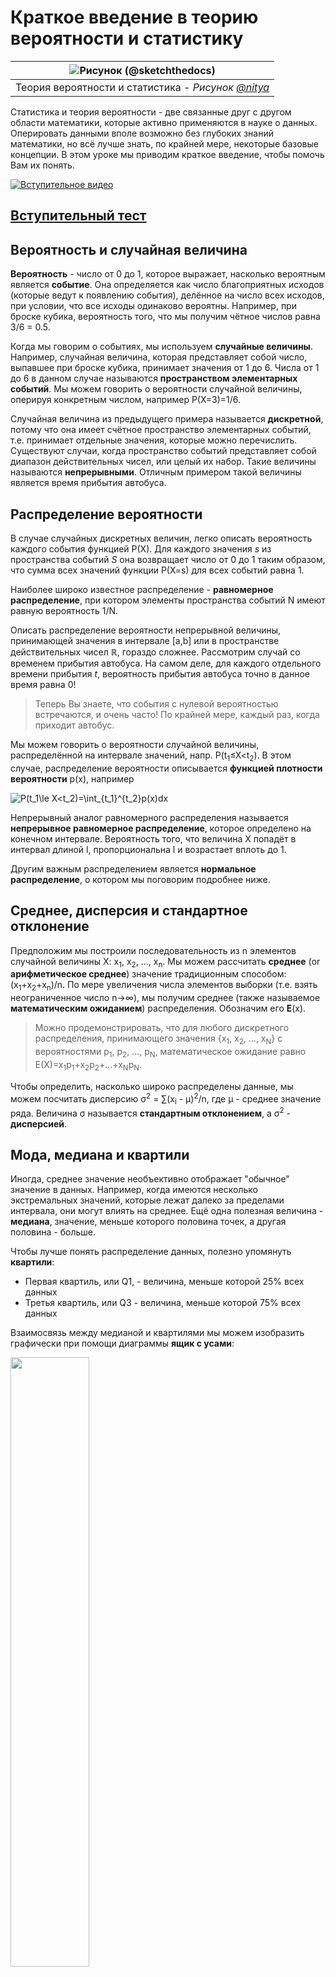 # Краткое введение в теорию вероятности и статистику

|![ Рисунок [(@sketchthedocs)](https://sketchthedocs.dev) ](../../../sketchnotes/04-Statistics-Probability.png)|
|:---:|
| Теория вероятности и статистика - _Рисунок [@nitya](https://twitter.com/nitya)_ |


Статистика и теория вероятности - две связанные друг с другом области математики, которые активно применяются в науке о данных. Оперировать данными вполе возможно без глубоких знаний математики, но всё лучше знать, по крайней мере, некоторые базовые концепции. В этом уроке мы приводим краткое введение, чтобы помочь Вам их понять. 

[![Вступительное видео](../images/video-prob-and-stats.png)](https://youtu.be/Z5Zy85g4Yjw)


## [Вступительный тест](https://red-bay-0a991ec0f.1.azurestaticapps.net/quiz/6)

## Вероятность и случайная величина

**Вероятность** - число от 0 до 1, которое выражает, насколько вероятным является **событие**. Она определяется как число благоприятных исходов (которые ведут к появлению события), делённое на число всех исходов, при условии, что все исходы одинаково вероятны. Например, при броске кубика, вероятность того, что мы получим чётное числов равна 3/6 = 0.5.

Когда мы говорим о событиях, мы используем **случайные величины**. Например, случайная величина, которая представляет собой число, выпавшее при броске кубика, принимает значения от 1 до 6. Числа от 1 до 6 в данном случае называются **пространством элементарных событий**. Мы можем говорить о вероятности случайной величины, оперируя конкретным числом, например P(X=3)=1/6.

Случайная величина из предыдущего примера называется **дискретной**, потому что она имеет счётное пространство элементарных событий, т.е. принимает отдельные значения, которые можно перечислить. Существуют случаи, когда пространство событий представляет собой диапазон действительных чисел, или целый их набор. Такие величины называются **непрерывными**. Отличным примером такой величины является время прибытия автобуса.


## Распределение вероятности

В случае случайных дискретных величин, легко описать вероятность каждого события функцией P(X). Для каждого значения *s* из пространства событий *S* она возвращает число от 0 до 1 таким образом, что сумма всех значений функции P(X=s) для всех событий равна 1.

Наиболее широко известное распределение - **равномерное распределение**, при котором элементы пространства событий N имеют равную вероятность 1/N.

Описать распределение вероятности непрерывной величины, принимающей значения в интервале [a,b] или в пространстве действительных чисел &Ropf;, гораздо сложнее. Рассмотрим случай со временем прибытия автобуса. На самом деле, для каждого отдельного времени прибытия $t$, вероятность прибытия автобуса точно в данное время равна 0!

> Теперь Вы знаете, что события с нулевой вероятностью встречаются, и очень часто! По крайней мере, каждый раз, когда приходит автобус.

Мы можем говорить о вероятности случайной величины, распределённой на интервале значений, напр. P(t<sub>1</sub>&le;X&lt;t<sub>2</sub>). В этом случае, распределение вероятности описывается **функцией плотности вероятности** p(x), например

![P(t_1\le X<t_2)=\int_{t_1}^{t_2}p(x)dx](../images/probability-density.png)

Непрерывный аналог равномерного распределения называется **непрерывное равномерное распределение**, которое определено на конечном интервале. Вероятность того, что величина X попадёт в интервал длиной l, пропорциональна l и возрастает вплоть до 1.

Другим важным распределением является **нормальное распределение**, о котором мы поговорим подробнее ниже.

## Среднее, дисперсия и стандартное отклонение

Предположим мы построили последовательность из n элементов случайной величины X: x<sub>1</sub>, x<sub>2</sub>, ..., x<sub>n</sub>. Мы можем рассчитать **среднее** (or **арифметическое среднее**) значение традиционным способом: (x<sub>1</sub>+x<sub>2</sub>+x<sub>n</sub>)/n. По мере увеличения числа элементов выборки (т.е. взять неограниченное число n&rarr;&infin;), мы получим среднее (также называемое **математическим ожиданием**) распределения. Обозначим его **E**(x).

> Можно продемонстрировать, что для любого дискретного распределения, принимающего значения {x<sub>1</sub>, x<sub>2</sub>, ..., x<sub>N</sub>} с вероятностями p<sub>1</sub>, p<sub>2</sub>, ..., p<sub>N</sub>, математическое ожидание равно E(X)=x<sub>1</sub>p<sub>1</sub>+x<sub>2</sub>p<sub>2</sub>+...+x<sub>N</sub>p<sub>N</sub>.

Чтобы определить, насколько широко распределены данные, мы можем посчитать дисперсию &sigma;<sup>2</sup> = &sum;(x<sub>i</sub> - &mu;)<sup>2</sup>/n, где &mu; - среднее значение ряда. Величина &sigma; называется **стандартным отклонением**, а &sigma;<sup>2</sup> - **дисперсией**.


## Мода, медиана и квартили

Иногда, среднее значение необъективно отображает "обычное" значение в данных. Например, когда имеются несколько экстремальных значений, которые лежат далеко за пределами интервала, они могут влиять на среднее. Ещё одна полезная величина - **медиана**, значение, меньше которого половина точек, а другая половина - больше.

Чтобы лучше понять распределение данных, полезно упомянуть **квартили**:

* Первая квартиль, или Q1, - величина, меньше которой 25% всех данных
* Третья квартиль, или Q3 - величина, меньше которой 75% всех данных

Взаимосвязь между медианой и квартилями мы можем изобразить графически при помощи диаграммы **ящик с усами**:

<img src="../images/boxplot_explanation.png" width="50%"/>


Мы также можем посчитать **интерквартильный размах** IQR=Q3-Q1 и так называемые **выбросы** - значения, оторые лежат за пределами [Q1-1.5*IQR,Q3+1.5*IQR].


Для конечного распределения, которое принимает небольшое число возможных значений, хорошее "обычное" значение - то, которое появляется наиболее часто, оно называется **мода**. Она актуальна для категориальных данных, таких как цвета. Представим ситуцию, в которой у нас есть две группы людей, одни из них предпочитают красный цвет, другим больше нравится синий. Если мы закодируем цвета при помощи цифр, среднее значение для предпочитаемого цвета будет где-то в оранжево-зелёном спектре и не отобразит реальные предпочтения ни одной из групп. Однако, мода примет значение одного из цветов, или обоих, если число проголосовавших за них людей одинаково (в этом случае мы называем выборку **мультимодальной**).

## Реальные данные

Когда мы анализируем данные из реального мира, они зачастую не являются случайными по своей природе, в том смысле, что мы не проводим эксперименты с неизвестным результатом. Например, рассмотрим игроков бейсбольной команды и их параметры, такие как рост, вес и возраст. Эти числа не совсем случайные, но, несмотря на это, мы можем применять те же самые математические концепции. Например, последовательность весов людей может быть рассмотрена как последовательность чисел, взятых из какой-либо случайной величины. Ниже приведена последовательность весов реальных бейсбольных игроков [Главной бейсбольной лиги](http://mlb.mlb.com/index.jsp), взятых из [этого датасета](http://wiki.stat.ucla.edu/socr/index.php/SOCR_Data_MLB_HeightsWeights) (приводим только первые 20 значений для Вашего ознакомления)

```
[180.0, 215.0, 210.0, 210.0, 188.0, 176.0, 209.0, 200.0, 231.0, 180.0, 188.0, 180.0, 185.0, 160.0, 180.0, 185.0, 197.0, 189.0, 185.0, 219.0]
```

> **Замечание**: Чтобы ознакомиться с примером работы с данным датасетом, взгляните на [соответствующий блокнот](../notebook.ipynb). Также там доступны задачи из данного урока, и Вы можете выполнить их, добавив свой код в этот блокнот. Если Вы не знаете как обращаться с данными, не переживайте, мы вернёмся к работе с данными при помощи языка Python позже. Если вы не знаете, как запускать код в Jupyter блокнотах, взгляните на [эту статью](https://soshnikov.com/education/how-to-execute-notebooks-from-github/).

Ниже приведён график "ящик с усами", отображающий среднее значение, медину и квартили для наших данных:

![График весов](../images/weight-boxplot.png)

Так как наши данные содержат информацию о различных **ролях** игроков, мы также может построить подобный график по ролям, это позволит нам увидеть, как параметры игроков варьируются в зависимости от роли. На этот раз отобразим рост:

![График "ящик с усами" по ролям](../images/boxplot_byrole.png)

Из этого графика следует, что, в среднем, бейсболист с первой базы выше ростом, чем со второй. Далее в этом уроке мы рассмотрим, как проверить эту гипотезу формально и как продемонстрировать, что наши данные обладают статистической значимостью, чтобы подтвердить нашу гипотезу.

> При работе с реальными данными, мы предполагаем, что все экземпляры данных взяты из одного распределения. Это предположение позволяет нам применять методы машинного обучения и строить работающие предиктивные модели.

Для того, чтобы увидеть распределение наших данных, мы можем построить график под названием **гистограмма**. Шкала X будет содержать различные интервалы весов (так называемые **столбцы**), а шкала Y - количество попаданий случайной величины в заданный интервал.

![Гистограмма реальных данных](../images/weight-histogram.png)

На гистограмме вы можете увидеть, что все значения сосредоточены вокруг определённого среднего веса и что чем дальше мы от этого веса, тем меньше весов находится в столбце. Т.е. крайне маловероятно, что веса бейсболистов будут сильно отличаться от среднего веса. Дисперсия весов показывает степень вероятности, с которой веса будут отличаться от своего среднего значения.

> Если мы возьмём веса других людей, не из бейсбольной лиги, то распределение наверняка будет другим. Однако форма распределения останется той же самой, но среднее и дисперсия изменятся. Таким образом, если мы натренируем нашу модель на бейсбольных игроках, мы, вероятно, получим плохие результаты, применяя эту модель к студентам университета, потому что распределение их весов другое.

## Нормальное распределение

Распределение весов, которое мы наблюдали выше, крайне типичное, множество измерений величин реального мира подчиняются этому типу распределений, но с другими средним значением и дисперсией. Данное распределение называется **нормальным распределением**, и оно занимает очень важное место в статистике.

Использование нормального распределения - верный способ сгенерировать случайные веса потенциальных бейсболистов. Как только мы узнаем средний вес `mean` и стандартное отклонение `std`, мы можем сгенерироваться 1000 примеров весов следующей командой:

```python
samples = np.random.normal(mean,std,1000)
``` 

Если мы построим гистограмму сгенерированных примеров, мы увидим картину, очень похожую на ту, что мы видели выше. И в случае увеличения количества примеров и количества столбцов, мы можем получить изображение нормального распределения, которое более близко к идеальному:

![Нормальное распределение с параметрами mean=0 и std.dev=1](../images/normal-histogram.png)

*Нормальное распределение с параметрами среднее (mean) = 0 и стандартным отклонением (std.dev) = 1*

## Доверительные интервалы

Когда мы говорим о весе бейсболистов, мы полагаем, что существует **случайная величина W**, которая соответствует идеальному распределению вероятности весов всех бейсболистов (так называемой **популяции**). Наша последовательность весов соответствует подмножеству множества всех бейсболистов, которое мы называем **выборкой**. Интересный вопрос состоит в том, можем ли мы узнать параметры распределения W, т.е. среднее значение и дисперсию популяции?

Самым простым решением может быть посчитать среднее и дисперсию нашей выборки. Однако, может произойти так, что наша случайная выборка не достаточно точно представляет полную популяцию. Таким образом, имеет смысл обсудить понятие **доверительных интервалов**.

> **Доверительный интервал** - оценка реального среднего значения популяции при условии нашей выборки, которая точна для определенного уровня вероятности (или **степени достоверности**)

Предположим у нас есть выборка X<sub>1</sub>, ..., X<sub>n</sub> из нашего распределения. Каждый раз, когда мы выделяем выборку из нашего распределения, мы получаем различные среднее значение &mu;. Таким образом, &mu; может быть рассмотрено в качестве случайной величины. **Доверительный интервал** с уверенностью p - пара таких значений (L<sub>p</sub>,R<sub>p</sub>), что **P**(L<sub>p</sub>&leq;&mu;&leq;R<sub>p</sub>) = p, т.е. вероятность измеренного среднего значения попадает лежит в данном интервале с вероятностью p.

Детальное обсуждение расчёта подобных доверительных интервалов лежит за рамками нашего краткого введения. Некоторые подробности Вы можете найти [на портале Wikipedia](https://ru.wikipedia.org/wiki/%D0%94%D0%BE%D0%B2%D0%B5%D1%80%D0%B8%D1%82%D0%B5%D0%BB%D1%8C%D0%BD%D1%8B%D0%B9_%D0%B8%D0%BD%D1%82%D0%B5%D1%80%D0%B2%D0%B0%D0%BB). Коротко, мы нашли распределение рассчитанного выборочного среднего по отношению к реальному среднему популяции, которое называется **распределением Стьюдента**.

> **Интересный факт**: распределение Стьюдента названо в честь математика Уильяма Сили Госсета, который публиковал свои статьи под псевдонимом "Стьюдент". Он работал в пивоварне Гиннес и, по одной из версий, его работодатель не хотел, чтобы широкая публика знала, что на производстве использовали статистические методы для определения качества исходных материалов.

Если мы хотим подсчитать среднее значение &mu; популяции с уверенностью p, нам необходимо взять *(1-p)/2-ую перцентиль* распределения Стьюдента A, которая находится в специальной таблице или рассчитывается встренными функциями статистического ПО (например языки программирования Python, R, и др.). Затем найдём интервал для &mu; при помощи X&pm;A*D/&radic;n, где X - полученное выборочное среднее, D - стандартное отклонение.

> **Замечание**: мы также опустим обсуждение важной концепции [степени свободы](https://ru.wikipedia.org/wiki/%D0%A1%D1%82%D0%B5%D0%BF%D0%B5%D0%BD%D0%B8_%D1%81%D0%B2%D0%BE%D0%B1%D0%BE%D0%B4%D1%8B_(%D1%82%D0%B5%D0%BE%D1%80%D0%B8%D1%8F_%D0%B2%D0%B5%D1%80%D0%BE%D1%8F%D1%82%D0%BD%D0%BE%D1%81%D1%82%D0%B5%D0%B9)), которая имеет прямое отношение к распределению Стьюдента. Вы также можете ознакомиться с более полными пособиями по статистике, чтобы глубже изучить данное понятие.

Пример расчёта доверительных интервалов для весов и высот бейсболистов приведёт в [соответствующем блокноте](../notebook.ipynb).

| p | Weight mean |
|-----|-----------|
| 0.85 | 201.73±0.94 |
| 0.90 | 201.73±1.08 |
| 0.95 | 201.73±1.28 |

Отметим, что чем выше степень уверенности, тем шире доверительный интервал.

## Проверка гипотез

В нашем датасете бейсболистов есть разные роли игроков, которые могут быть агрегированы как в примере ниже (взгляните на [соответствующий блокнот](../notebook.ipynb), чтобы увидеть, как рассчитывается данная таблица):

| Роль | Высота | Вес | Количество |
|------|--------|--------|-------|
| Кэтчер | 72.723684 | 204.328947 | 76 |
| Назначенный хиттер | 74.222222 | 220.888889 | 18 |
| Игрок первой базы | 74.000000 | 213.109091 | 55 |
| Аутфилдер | 73.010309 | 199.113402 | 194 |
| Релиф-питчер | 74.374603 | 203.517460 | 315 |
| Игрок второй базы | 71.362069 | 184.344828 | 58 |
| Шорт-стоп | 71.903846 | 182.923077 | 52 |
| Стартовый питчер | 74.719457 | 205.163636 | 221 |
| Игрок третьей базы | 73.044444 | 200.955556 | 45 |

Мы можем отметить, что средняя высота игрока первой базы больше, чем игрока второй. Поэтому, мы можем заключить, что **игрок первой базы выше, чем игрок второй базы**.

> Данное утверждение называется **гипотезой**, потому что мы не знаем, правдив ли данный факт.

Однако, не всегда очевидно, можем ли мы сделать такой вывод. Из обсуждения выше мы знаем, что каждое среднее ассоциировано с доверительным интервалом, и, таким образом, эта разница может быть всего лишь статистической погрешностью. Нам необходим более формальный способ, чтобы проверить нашу гипотезу.

Давайте посчитаем доверительные интервалы отдельно для высот игроков первой и второй баз:

| Степень уверенности | Игрок первой базы | Игрок второй базы |
|------------|---------------|----------------|
| 0.85 | 73.62..74.38 | 71.04..71.69 |
| 0.90 | 73.56..74.44 | 70.99..71.73 |
| 0.95 | 73.47..74.53 | 70.92..71.81 |

Мы можем заметить, что нет никакой уверенности, что интервалы пересекаются. Это подтверждает нашу гипотезу о том, что игрок первой базы выше, чем игрок второй.

Более формально задача, которую мы решаем, состоит в том, чтобы увидеть, **являются ли два распределения вероятности одинаковыми**, или, по крайней мере, имеют те же самые параметры. Нам необходимо использовать разные тесты в зависимости от рассматриваемого распределения. В случае, когда мы знаем, что наше распределение нормальное, мы можем применять **[t-критерий Стьюдента](https://ru.wikipedia.org/wiki/T-%D0%BA%D1%80%D0%B8%D1%82%D0%B5%D1%80%D0%B8%D0%B9_%D0%A1%D1%82%D1%8C%D1%8E%D0%B4%D0%B5%D0%BD%D1%82%D0%B0)**. 

В t-критерии Стьюдента мы рассчитываем так называемое **t-значение**, которое показывает разницу между двумя средними, обращая внимание на дисперсию. Оно показывает, что t-значение подчиняется **распределению Стьдента**, которое позволяет нам определить пороговое значение при условии степени уверенности **p** (оно также может быть вычислено или найдено в расчётных таблицах). Мы можем сравнивать t-значения с полученным пороговым значением, чтобы подтвердить или опровергнуть гипотезу.

В языке Python, мы можем использовать библиотеку **SciPy**, которая содержит функцию `ttest_ind` (в дополнение ко многим другим полезным статистическим функциям). Она вычисляет t-значение и также проводит обратный поиск степени уверенности p-значения, поэтому мы можем просто взглянуть на степень уверенности для построения вывода.

Например, наше сравнение между высотами игроков первой и второй баз имеет следующие результаты:
```python
from scipy.stats import ttest_ind

tval, pval = ttest_ind(df.loc[df['Role']=='First_Baseman',['Height']], df.loc[df['Role']=='Designated_Hitter',['Height']],equal_var=False)
print(f"T-value = {tval[0]:.2f}\nP-value: {pval[0]}")
```
```
T-value = 7.65
P-value: 9.137321189738925e-12
```

В нашем случае, p-значение очень маленькое и означает, что существует веское доказательство того, что игрок первой базы выше.

Существуют также и другие виды гипотез, которые мы можем хотеть проверить, например:
* Доказать, что данная выборка подчиняется некоторому распределению. В нашем случае мы полагали, что высоты распределены нормально, но данный факт требует формального статистического подтверждения.
* Доказать, что среднее значение выборки совпадает с некоторым определённым заранее значением.
* Сравнить средние нескольких выборок (например, какова разница в уровне счастья среди разных возрастных групп)

## Закон больших чисел и центральная предельная теорема

Одной из причин, почему нормальное распределение настолько важно, является так называемая **центральная предельная теорема**. Предположим, у нас имеется большое число N независимых величин X<sub>1</sub>, ..., X<sub>N</sub>, взятых из любого распределения со средним значением &mu; и дисперсией &sigma;<sup>2</sup>. Тогда, для достаточного большого N (другими словами, при N&rarr;&infin;), среднее значение &Sigma;<sub>i</sub>X<sub>i</sub> будет распределено нормально, со средним &mu; и дисперсией &sigma;<sup>2</sup>/N.

> Другая интерпретация центральной предельной теоремы заключается в том, что вне зависимости от распределения, когда вы вычисляете среднее значение суммы значений любой случайной величины, вы приходите к нормальному распределению.

Из центральной предельной теоремы также следует, что когда N&rarr;&infin;, вероятность того, что выборочное среднее будет равно &mu;, равняется 1. Данный факт называется **законом больших чисел**.

## Ковариация и корреляция

Одна из задач науки о данных - нахождение зависимостей в данных. Мы говорим, что две последовательности **коррелируют**, когда они демонстрируют похожее поведение в одно и то же время, т.е. они либо растут/падают совместно, либо одна последовательность растет, когда другая падает и наоборот. Другими словами, между ними существует какая-либо связь.

> Корреляция не обязательно означает каузацию (причинно-следственную связь) между двумя последовательностями; иногда обе переменные могут зависеть от одной внешней причины, или их корреляция может быть чистым совпадением. Однако, сильная математическая корреляция является хорошим индикатором, что две переменные как-либо связаны.

Математически, **ковариация** - основная концепция, которая показывает связь двух случайных величин, и рассчитывается по формуле: Cov(X,Y) = **E**\[(X-**E**(X))(Y-**E**(Y))\]. Мы вычисляем стандартное отклонение обоих переменных от их средних значений, затем произведение этих отклонений. Если обе переменные отклоняются совместно, произведение будет всегда положительной величиной и приведёт к положительной ковариации. Если обе переменные отклоняются по-разному (т.е. одна снижается ниже среднего, когда другая поднимается выше), мы всегда будем получать отрицательные числа, которые приведут к отрицательной ковариации. Если отклонения не зависят друг от друга, их сумма будет примерно равна нулю.

Абсолютная величина ковариации не может сказать нам, насколько сильная корреляция, потому что она зависит от величины реальных значений. Для того, чтобы нормализовать их, мы можем поделить ковариацию на стандартное отклонение обоих переменных и получить **корреляцию**. Очень удачно, что корреляция всегда находится в диапазоне [-1,1], где 1 означает сильную положительную корреляцию, -1 - сильную отрицательную корреляцию, а 0 - отсутствие корреляции (переменные являются независимыми).

**Пример**: Мы можем рассчитать корреляцию между весом и ростом бейсболистм из датасета, рассмотренного выше:
```python
print(np.corrcoef(weights,heights))
```
В результате, мы получаем **корреляционную матрицу** наподобие этой:
```
array([[1.        , 0.52959196],
       [0.52959196, 1.        ]])
```

> Корреляционная матрица может быть построена для любого числа входных последовательностей S<sub>1</sub>, ..., S<sub>n</sub>. Значение C<sub>ij</sub> является коэффициентом корреляции между S<sub>i</sub> и S<sub>j</sub>, а диагональные элементы всегда равны 1 (что по сути является автокорреляцией последовательности S<sub>i</sub>).

В нашем случае, значение 0.52 означает, что существует некоторая корреляция между весом и ростом человека. Мы также можем построить точечный график зависимости между одной величиной от другой, чтобы оценить связь между ними визуально:

![Связь между ростом и весом](../images/weight-height-relationship.png)

> Больше примеров корреляции и ковариации Вы можете найти в [соответствующем ноутбуке](notebook.ipynb).

## Заключение

В данной главе мы изучили:

* базовые статистические свойства данных, такие как среднее значение, дисперсия, мода и квартили
* различные распределени случайной величины, включая нормальное распределение
* как найти корреляцию между различными величинами
* как использовать математические и статистические методы, чтобы доказать некоторые гипотезы
* как вычислить доверительные интервалы случайной величины при условии данной выборки

Хотя всё вышеперечисленное не является исчерпывающим списком тем в теории вероятности и статистике, этого должно быть достаточно для Вашего успешного погружения в этот курс.

## 🚀 Задача

Используя примеры из блокнота, проверьте другие гипотезы:
1. Игрок первой базы старше, чем игрок второй
2. Игрок первой базы выше, чем игрок третьей
3. Шорт-стоп выше, чем игрок второй базы

## [Проверочный тест](https://red-bay-0a991ec0f.1.azurestaticapps.net/quiz/7)

## Материалы для самостоятельного изучения

Теория вероятности и статистика - это широкий набор тем, которые заслуживают отдельного курса. Если Вы хотите изучить теорию поглубже, ознакомьтесь со следующими книгами:

1. [Carlos Fernanderz-Granda](https://cims.nyu.edu/~cfgranda/) из университета Нью-Йорка написал отличные лекционные материалы [Probability and Statistics for Data Science](https://cims.nyu.edu/~cfgranda/pages/stuff/probability_stats_for_DS.pdf) (доступны онлайн)
1. [Peter and Andrew Bruce. Practical Statistics for Data Scientists.](https://www.oreilly.com/library/view/practical-statistics-for/9781491952955/) [[примеры кода на языке R](https://github.com/andrewgbruce/statistics-for-data-scientists)]. 
1. [James D. Miller. Statistics for Data Science](https://www.packtpub.com/product/statistics-for-data-science/9781788290678) [[примеры кода на языке R](https://github.com/PacktPublishing/Statistics-for-Data-Science)]

## Домашнее задание

[Небольшое исследование диабета](assignment.ru.md)

## Благодарности

Данный урок был написан с ♥️ [Дмитрием Сошниковым](http://soshnikov.com)
